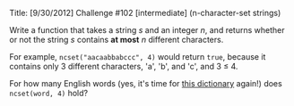 Title: [9/30/2012] Challenge #102 [intermediate] (n-character-set strings)

Write a function that takes a string *s* and an integer *n*, and returns whether or not the string *s* contains **at most** *n* different characters.

For example, `ncset("aacaabbabccc", 4)` would return `true`, because it contains only 3 different characters, 'a', 'b', and 'c', and 3 ≤ 4.

For how many English words (yes, it's time for [this dictionary](http://code.google.com/p/dotnetperls-controls/downloads/detail?name=enable1.txt) again!) does `ncset(word, 4)` hold?